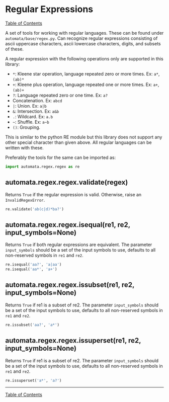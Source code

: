 # Regular Expressions

[Table of Contents](README.md)

A set of tools for working with regular languages. These can be found under
`automata/base/regex.py`. Can recognize regular expressions consisting of
ascii uppercase characters, ascii lowercase characters, digits, and subsets of these.

A regular expression with the following operations only are supported in this library:

- `*`: Kleene star operation, language repeated zero or more times. Ex: `a*`,`(ab)*`
- `+`: Kleene plus operation, language repeated one or more times. Ex: `a+`,`(ab)+`
- `?`: Language repeated zero or one time. Ex: `a?`
- Concatenation. Ex: `abcd`
- `|`: Union. Ex: `a|b`
- `&`: Intersection. Ex: `a&b`
- `.`: Wildcard. Ex: `a.b`
- `~`: Shuffle. Ex: `a~b`
- `()`: Grouping.

This is similar to the python RE module but this library does not support any other
special character than given above. All regular languages can be written with these.

Preferably the tools for the same can be imported as:

```python
import automata.regex.regex as re
```

## automata.regex.regex.validate(regex)

Returns `True` if the regular expression is valid. Otherwise, raise an
`InvalidRegexError`.

```python
re.validate('ab(c|d)*ba?')
```

## automata.regex.regex.isequal(re1, re2, input_symbols=None)

Returns `True` if both regular expressions are equivalent. The
parameter `input_symbols` should be a set of the input symbols to use,
defaults to all non-reserved symbols in `re1` and `re2`.

```python
re.isequal('aa?', 'a|aa')
re.isequal('aa*', 'a+')
```

## automata.regex.regex.issubset(re1, re2, input_symbols=None)

Returns `True` if re1 is a subset of re2. The
parameter `input_symbols` should be a set of the input symbols to use,
defaults to all non-reserved symbols in `re1` and `re2`.

```python
re.issubset('aa?', 'a*')
```

## automata.regex.regex.issuperset(re1, re2, input_symbols=None)

Returns `True` if re1 is a subset of re2. The
parameter `input_symbols` should be a set of the input symbols to use,
defaults to all non-reserved symbols in `re1` and `re2`.

```python
re.issuperset('a*', 'a?')
```

------

[Table of Contents](README.md)

